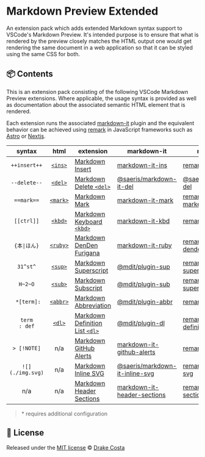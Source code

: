 # Markdown Preview Extended

An extension pack which adds extended Markdown syntax support to VSCode's Markdown Preview. It's intended purpose is to ensure that what is rendered by the preview closely matches the HTML output one would get rendering the same document in a web application so that it can be styled using the same CSS for both.

## 📦 Contents

This is an extension pack consisting of the following VSCode Markdown Preview extensions. Where applicable, the usage syntax is provided as well as documentation about the associated semantic HTML element that is rendered.

Each extension runs the associated [markdown-it][markdown-it] plugin and the equivalent behavior can be achieved using [remark][remark] in JavaScript frameworks such as [Astro][astro] or [Nextjs][nextjs].

| syntax | html | extension | markdown-it | remark |
|:-:|:-:|-|-|-|
| `++insert++` | [`<ins>`][ins] | [Markdown Insert][vs-ins] | [markdown-it-ins][it-ins] | [remark-ins][re-ins] |
| `--delete--` | [`<del>`][del] | [Markdown Delete `<del>`][vs-ins] | [@saeris/markdown-it-del][it-del] | [@saeris/remark-del][re-del] |
| `==mark==` | [`<mark>`][mark] | [Markdown Mark][vs-mark] | [markdown-it-mark][it-mark] | [remark-flexible-markers][re-mark] |
| `[[ctrl]]` | [`<kbd>`][kbd] | [Markdown Keyboard `<kbd>`][vs-kbd] | [markdown-it-kbd][it-kbd] | [remark-kbd][re-kbd]* |
| `{本\|ほん}` |[`<ruby>`][ruby] | [Markdown DenDen Furigana][vs-ruby] | [markdown-it-ruby][it-ruby] | [remark-denden-ruby][re-ruby] |
| `31^st^` | [`<sup>`][sup] | [Markdown Superscript][vs-sup] | [@mdit/plugin-sup][it-sup] | [remark-supersub][re-sup] |
| `H~2~O` | [`<sub>`][sub] | [Markdown Subscript][vs-sub] | [@mdit/plugin-sub][it-sub] | [remark-supersub][re-sub] |
|` *[term]:` | [`<abbr>`][abbr] | [Markdown Abbreviation][vs-abbr] | [@mdit/plugin-abbr][it-abbr] | [remark-abbr][re-abbr] |
| `term`</br>`: def` | [`<dl>`][dl] | [Markdown Definition List `<dl>`][vs-dl] | [@mdit/plugin-dl][it-dl] | [remark-definition-list][re-dl] |
| `> [!NOTE]` | n/a | [Markdown GitHub Alerts][vs-alert] |[markdown-it-github-alerts][it-alert] | [remark-alerts][re-alert] | 
| `![](./img.svg)` | n/a | [Markdown Inline SVG][vs-svg] | [@saeris/markdown-it-inline-svg][it-svg] | [remark-inline-svg][re-svg] |
| n/a  | n/a | [Markdown Header Sections][vs-sec] | [markdown-it-header-sections][it-sec] | [remark-sectionize][re-sec] |

> \* requires additional configuration

## 🥂 License

Released under the [MIT license][license] © [Drake Costa][personal-website]

<!-- links -->

[markdown-it]: https://github.com/markdown-it/markdown-it
[remark]: https://github.com/remarkjs/remark
[astro]: https://astro.build/
[nextjs]: https://nextjs.org/
[license]: ./LICENSE.md
[personal-website]: https://saeris.gg

<!-- html elements -->
[ins]: https://developer.mozilla.org/en-US/docs/Web/HTML/Reference/Elements/ins
[del]: https://developer.mozilla.org/en-US/docs/Web/HTML/Reference/Elements/del
[mark]: https://developer.mozilla.org/en-US/docs/Web/HTML/Reference/Elements/mark
[kbd]: https://developer.mozilla.org/en-US/docs/Web/HTML/Reference/Elements/kbd
[ruby]: https://developer.mozilla.org/en-US/docs/Web/HTML/Reference/Elements/ruby
[sup]: https://developer.mozilla.org/en-US/docs/Web/HTML/Reference/Elements/sup
[sub]: https://developer.mozilla.org/en-US/docs/Web/HTML/Reference/Elements/sub
[abbr]: https://developer.mozilla.org/en-US/docs/Web/HTML/Reference/Elements/abbr
[dl]: https://developer.mozilla.org/en-US/docs/Web/HTML/Reference/Elements/dl

<!-- vscode extensions -->
[vs-alert]: https://marketplace.visualstudio.com/items?itemName=saeris.markdown-github-alerts
[vs-abbr]: https://marketplace.visualstudio.com/items?itemName=saeris.markdown-abbr
[vs-ins]: https://marketplace.visualstudio.com/items?itemName=saeris.markdown-ins
[vs-del]: https://marketplace.visualstudio.com/items?itemName=saeris.markdown-del
[vs-sup]: https://marketplace.visualstudio.com/items?itemName=DevHawk.markdown-sup
[vs-sub]: https://marketplace.visualstudio.com/items?itemName=saeris.markdown-subscript
[vs-mark]: https://marketplace.visualstudio.com/items?itemName=saeris.markdown-mark
[vs-kbd]: https://marketplace.visualstudio.com/items?itemName=saeris.markdown-keyboard
[vs-dl]: https://marketplace.visualstudio.com/items?itemName=saeris.markdown-definition-list
[vs-ruby]: https://marketplace.visualstudio.com/items?itemName=saeris.markdown-denden-furigana
[vs-svg]: https://marketplace.visualstudio.com/items?itemName=saeris.markdown-inline-svg
[vs-sec]: https://marketplace.visualstudio.com/items?itemName=Billaferd.vscode-header-sections

<!-- markdown-it plugins -->
[it-alert]: https://www.npmjs.com/package/markdown-it-github-alerts
[it-abbr]: https://www.npmjs.com/package/@mdit/plugin-abbr
[it-ins]: https://www.npmjs.com/package/markdown-it-ins
[it-del]: https://www.npmjs.com/package/@saeris/markdown-it-del
[it-sup]: https://www.npmjs.com/package/@mdit/plugin-sup
[it-sub]: https://www.npmjs.com/package/@mdit/plugin-sub
[it-mark]: https://www.npmjs.com/package/markdown-it-mark
[it-kbd]: https://www.npmjs.com/package/markdown-it-kbd
[it-dl]: https://www.npmjs.com/package/@mdit/plugin-dl
[it-ruby]: https://www.npmjs.com/package/markdown-it-ruby
[it-svg]: https://www.npmjs.com/package/@saeris/markdown-it-inline-svg
[it-sec]: https://www.npmjs.com/package/markdown-it-header-sections

<!-- remark plugins -->
[re-alert]: https://www.npmjs.com/package/remark-alerts
[re-abbr]: https://www.npmjs.com/package/remark-abbr
[re-ins]: https://www.npmjs.com/package/remark-ins
[re-del]: https://www.npmjs.com/package/@saeris/remark-del
[re-sup]:https://www.npmjs.com/package/remark-supersub
[re-sub]:https://www.npmjs.com/package/remark-supersub
[re-mark]: https://github.com/ipikuka/remark-flexible-markers
[re-kbd]: https://www.npmjs.com/package/remark-kbd
[re-dl]: https://www.npmjs.com/package/remark-definition-list
[re-ruby]: https://www.npmjs.com/package/remark-denden-ruby
[re-svg]: https://www.npmjs.com/package/remark-inline-svg
[re-sec]: https://www.npmjs.com/package/remark-sectionize
